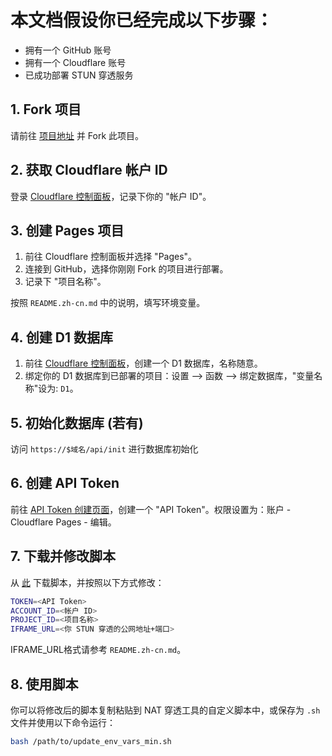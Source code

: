 # 本文档假设你已经完成以下步骤：

- 拥有一个 GitHub 账号
- 拥有一个 Cloudflare 账号
- 已成功部署 STUN 穿透服务

## 1. Fork 项目

请前往 [项目地址](https://github.com/Pigeonszz/Cloudflare-Pages-iframe-URL/fork) 并 Fork 此项目。

## 2. 获取 Cloudflare 帐户 ID

登录 [Cloudflare 控制面板](https://dash.cloudflare.com/?to=/:account/workers-and-pages)，记录下你的 "帐户 ID"。

## 3. 创建 Pages 项目

1. 前往 Cloudflare 控制面板并选择 "Pages"。
2. 连接到 GitHub，选择你刚刚 Fork 的项目进行部署。
3. 记录下 "项目名称"。

按照 `README.zh-cn.md` 中的说明，填写环境变量。

## 4. 创建 D1 数据库

1. 前往 [Cloudflare 控制面板](https://dash.cloudflare.com/?to=/:account/workers/services/view/:worker/)，创建一个 D1 数据库，名称随意。
2. 绑定你的 D1 数据库到已部署的项目：设置 --> 函数 --> 绑定数据库，"变量名称"设为: `D1`。

## 5. 初始化数据库 (若有)

访问 `https://$域名/api/init` 进行数据库初始化

## 6. 创建 API Token

前往 [API Token 创建页面](https://dash.cloudflare.com/?to=/profile/api-tokens)，创建一个 "API Token"。权限设置为：账户 - Cloudflare Pages - 编辑。

## 7. 下载并修改脚本

从 [此](https://github.com/Pigeonszz/shell/blob/main/Cloudflare_iframe_URLs/update_env_vars_min.sh) 下载脚本，并按照以下方式修改：

```bash
TOKEN=<API Token>
ACCOUNT_ID=<帐户 ID>
PROJECT_ID=<项目名称>
IFRAME_URL=<你 STUN 穿透的公网地址+端口>
```

IFRAME_URL格式请参考 `README.zh-cn.md`。

## 8. 使用脚本

你可以将修改后的脚本复制粘贴到 NAT 穿透工具的自定义脚本中，或保存为 `.sh` 文件并使用以下命令运行：

```bash
bash /path/to/update_env_vars_min.sh
```
